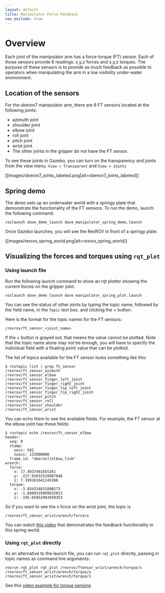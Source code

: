 ```yaml
---
layout: default
title: Manipulator Force Feedback
nav_exclude: true
---
```


# Overview

Each joint of the manipulator arm has a force-torque (FT) sensor. Each of those sensors provide 6 readings: x,y,z forces and x,y,z torques. The purpose of these sensors is to provide as much feedback as possible to operators when manipulating the arm in a low visibility under-water environment.

## Location of the sensors
For the oberon7 manipulator arm, there are 6 FT sensors located at the following joints:
* azimuth joint
* shoulder joint
* elbow joint
* roll joint
* pitch joint
* wrist joint
* The other joints in the gripper do not have the FT sensor.

To see these joints in Gazebo, you can turn on the transparency and joints from the view menu.
`View > Transparent` and `View > Joints`

[[images/oberon7_joints_labeled.png|alt=oberon7_joints_labeled]]

## Spring demo
The demo sets up an underwater world with a springy plate that demonstrate the functionality of the FT sensors. To run the demo, launch the following command:
```
roslaunch dave_demo_launch dave_manipulator_spring_demo.launch
```

Once Gazebo launches, you will see the RexROV in front of a springy plate.

[[images/rexrov_spring_world.png|alt=rexrov_spring_world]]

## Visualizing the forces and torques using `rqt_plot`

### Using launch file

Run the following launch command to show an rqt plotter showing the current forces on the gripper joint.
```
roslaunch dave_demo_launch dave_manipulator_spring_plot.launch
```

You can see the status of other joints by typing the topic name, followed by the field name, in the `Topic` text box, and clicking the + button.

Here is the format for the topic names for the FT sensors:
```
/rexrov/ft_sensor_<joint_name>
```

If the + button is grayed out, that means the value cannot be plotted. Note that the topic name alone may not be enough, you will have to specify the individual field with a floating point value that can be plotted.

The list of topics available for the FT sensor looks something like this:
```
$ rostopic list | grep ft_sensor
/rexrov/ft_sensor_azimuth
/rexrov/ft_sensor_elbow
/rexrov/ft_sensor_finger_left_joint
/rexrov/ft_sensor_finger_right_joint
/rexrov/ft_sensor_finger_tip_left_joint
/rexrov/ft_sensor_finger_tip_right_joint
/rexrov/ft_sensor_pitch
/rexrov/ft_sensor_roll
/rexrov/ft_sensor_shoulder
/rexrov/ft_sensor_wrist
```

You can echo them to see the available fields. For example, the FT sensor at the elbow joint has these fields:
```
$ rostopic echo /rexrov/ft_sensor_elbow
header:
  seq: 0
  stamp:
    secs: 502
    nsecs: 132000000
  frame_id: "oberon7/elbow_link"
wrench:
  force:
    x: 17.4937491655261
    y: -227.91032518987646
    z: 7.199161641145366
  torque:
    x: -3.034154831890273
    y: -1.6899335009832015
    z: -195.65852993938353
```

So if you want to see the x force on the wrist joint, the topic is
```
/rexrov/ft_sensor_wrist/wrench/force/x
```

You can watch [this video](https://vimeo.com/422486993) that demonstrates the feedback functionality in this spring world.

### Using `rqt_plot` directly

As an alternative to the launch file, you can run `rqt_plot` directly, passing in topic names as command line arguments:
```
rosrun rqt_plot rqt_plot /rexrov/ftensor_wrist/wrench/torque/x /rexrov/ft_sensor_wrist/wrench/torque/y /rexrov/ft_sensor_wrist/wrench/torque/z
```

See this [video example for torque sensing](https://vimeo.com/422977387).
